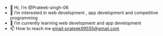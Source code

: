 - 👋 Hi, I’m @Prateek-singh-06
- 👀 I’m interested in web development , app development and competitive programming
- 🌱 I’m currently learning web  development and app development
- 📫 How to reach me email-prateek99555@gmail.com

<!---
Prateek-singh-06/Prateek-singh-06 is a ✨ special ✨ repository because its `README.md` (this file) appears on your GitHub profile.
You can click the Preview link to take a look at your changes.
--->

